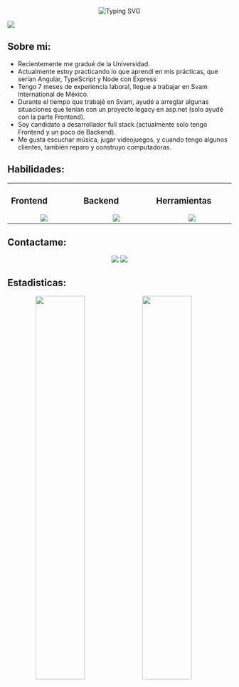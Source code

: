 


<p align="center">
  <img src="https://readme-typing-svg.herokuapp.com?font=Pixelify+Sans&size=35&pause=1000&color=F78900&center=true&vCenter=true&width=435&lines=Soy+Maximiliano+Rodr%C3%ADguez;Desarrollador+Web;FrontEnd%2FBackEnd" alt="Typing SVG" />
</p>

<img  src="https://user-images.githubusercontent.com/73097560/115834477-dbab4500-a447-11eb-908a-139a6edaec5c.gif">
</br>

## Sobre mi:


- Recientemente me gradué de la Universidad.
- Actualmente estoy practicando lo que aprendí en mis prácticas, que serían Angular, TypeScript y Node con Express
- Tengo 7 meses de experiencia laboral, llegue a trabajar en Svam International de México.
- Durante el tiempo que trabajé en Svam, ayudé a arreglar algunas situaciones que tenían con un proyecto legacy en asp.net (solo ayudé con la parte Frontend).
- Soy candidato a desarrollador full stack (actualmente solo tengo Frontend y un poco de Backend).
- Me gusta escuchar música, jugar videojuegos, y cuando tengo algunos clientes, también reparo y construyo computadoras.

## Habilidades:

<table align="center"><tr><td valign="top" width="25%">

### Frontend  
<div align="center">  
       <img src="https://skillicons.dev/icons?i=html,css,js,ts,angular,bootstrap&perline=4" /> 
</div>
 </td><td valign="top" width="25%">
        
### Backend
<div align="center">
       <img src="https://skillicons.dev/icons?i=nodejs,express&perline=4" /> 
</div>

</td><td valign="top" width="25%">
  
### Herramientas
<div align="center">
       <img src="https://skillicons.dev/icons?i=git,github,vscode,discord,postman&perline=4" /> 
</div>
</td>
</tr></table>


## Contactame:
<div align="center">
    <a href="https://www.linkedin.com/in/maximiliano-rodr%C3%ADguez-991430245?utm_source=share&utm_campaign=share_via&utm_content=profile&utm_medium=android_app" target="_blank"><img src="https://img.shields.io/badge/-Maximiliano%20Rodríguez-0077B5?style=flat&logo=Linkedin&logoColor=white"/></a>
    <a target="_blank" href="mailto:maxrdz117@gmail.com"><img src="https://img.shields.io/badge/-maxrdz117@gmail.com-D14836?style=flat&logo=Gmail&logoColor=white"/></a>
</div>

 ## Estadisticas:
 <div align="center">
   <img align="left" width="47%" src="https://github-readme-stats.vercel.app/api?username=MaximilianoRdz&show_icons=true&theme=darcula"/>
   <img align="left" width="47%" src="https://github-readme-stats.vercel.app/api/top-langs/?username=MaximilianoRdz&layout=compact&theme=darcula"/>
 </div>
